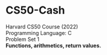 # CS50-Cash
Harvard CS50 Course (2022) <br/> Programming Language: C <br/> Problem Set 1 <br/> <b> Functions, arithmetics, return values. </b>
